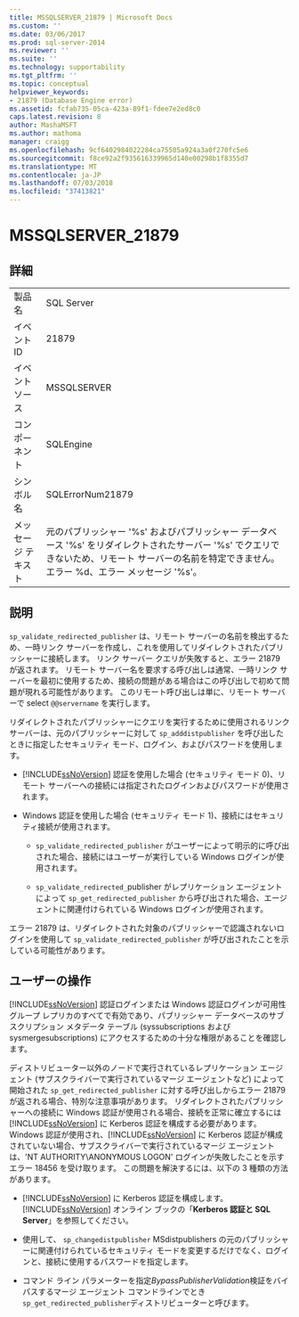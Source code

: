 ```yaml
---
title: MSSQLSERVER_21879 | Microsoft Docs
ms.custom: ''
ms.date: 03/06/2017
ms.prod: sql-server-2014
ms.reviewer: ''
ms.suite: ''
ms.technology: supportability
ms.tgt_pltfrm: ''
ms.topic: conceptual
helpviewer_keywords:
- 21879 (Database Engine error)
ms.assetid: fcfab735-05ca-423a-89f1-fdee7e2ed8c0
caps.latest.revision: 8
author: MashaMSFT
ms.author: mathoma
manager: craigg
ms.openlocfilehash: 9cf6402984022284ca75505a924a3a0f270fc5e6
ms.sourcegitcommit: f8ce92a2f935616339965d140e00298b1f8355d7
ms.translationtype: MT
ms.contentlocale: ja-JP
ms.lasthandoff: 07/03/2018
ms.locfileid: "37413821"
---
```

# <a name="mssqlserver21879"></a>MSSQLSERVER_21879
    
## <a name="details"></a>詳細  
  
|||  
|-|-|  
|製品名|SQL Server|  
|イベント ID|21879|  
|イベント ソース|MSSQLSERVER|  
|コンポーネント|SQLEngine|  
|シンボル名|SQLErrorNum21879|  
|メッセージ テキスト|元のパブリッシャー '%s' およびパブリッシャー データベース '%s' をリダイレクトされたサーバー '%s' でクエリできないため、リモート サーバーの名前を特定できません。エラー %d、エラー メッセージ '%s'。|  
  
## <a name="explanation"></a>説明  
 `sp_validate_redirected_publisher` は、リモート サーバーの名前を検出するため、一時リンク サーバーを作成し、これを使用してリダイレクトされたパブリッシャーに接続します。 リンク サーバー クエリが失敗すると、エラー 21879 が返されます。 リモート サーバー名を要求する呼び出しは通常、一時リンク サーバーを最初に使用するため、接続の問題がある場合はこの呼び出しで初めて問題が現れる可能性があります。 このリモート呼び出しは単に、リモート サーバーで select `@@servername` を実行します。  
  
 リダイレクトされたパブリッシャーにクエリを実行するために使用されるリンク サーバーは、元のパブリッシャーに対して `sp_adddistpublisher` を呼び出したときに指定したセキュリティ モード、ログイン、およびパスワードを使用します。  
  
-   [!INCLUDE[ssNoVersion](../../includes/ssnoversion-md.md)] 認証を使用した場合 (セキュリティ モード 0)、リモート サーバーへの接続には指定されたログインおよびパスワードが使用されます。  
  
-   Windows 認証を使用した場合 (セキュリティ モード 1)、接続にはセキュリティ接続が使用されます。  
  
    -   `sp_validate_redirected_publisher` がユーザーによって明示的に呼び出された場合、接続にはユーザーが実行している Windows ログインが使用されます。  
  
    -   `sp_validate_redirected_`publisher がレプリケーション エージェントによって `sp_get_redirected_publisher` から呼び出された場合、エージェントに関連付けられている Windows ログインが使用されます。  
  
 エラー 21879 は、リダイレクトされた対象のパブリッシャーで認識されないログインを使用して `sp_validate_redirected_publisher` が呼び出されたことを示している可能性があります。  
  
## <a name="user-action"></a>ユーザーの操作  
 [!INCLUDE[ssNoVersion](../../includes/ssnoversion-md.md)] 認証ログインまたは Windows 認証ログインが可用性グループ レプリカのすべてで有効であり、パブリッシャー データベースのサブスクリプション メタデータ テーブル (syssubscriptions および sysmergesubscriptions) にアクセスするための十分な権限があることを確認します。  
  
 ディストリビューター以外のノードで実行されているレプリケーション エージェント (サブスクライバーで実行されているマージ エージェントなど) によって開始された `sp_get_redirected_publisher` に対する呼び出しからエラー 21879 が返される場合、特別な注意事項があります。 リダイレクトされたパブリッシャーへの接続に Windows 認証が使用される場合、接続を正常に確立するには [!INCLUDE[ssNoVersion](../../includes/ssnoversion-md.md)] に Kerberos 認証を構成する必要があります。 Windows 認証が使用され、[!INCLUDE[ssNoVersion](../../includes/ssnoversion-md.md)] に Kerberos 認証が構成されていない場合、サブスクライバーで実行されているマージ エージェントは、'NT AUTHORITY\ANONYMOUS LOGON' ログインが失敗したことを示すエラー 18456 を受け取ります。 この問題を解決するには、以下の 3 種類の方法があります。  
  
-   [!INCLUDE[ssNoVersion](../../includes/ssnoversion-md.md)] に Kerberos 認証を構成します。 [!INCLUDE[ssNoVersion](../../includes/ssnoversion-md.md)] オンライン ブックの「**Kerberos 認証と SQL Server**」を参照してください。  
  
-   使用して、 `sp_changedistpublisher` MSdistpublishers の元のパブリッシャーに関連付けられているセキュリティ モードを変更するだけでなく、ログインと、接続に使用するパスワードを指定します。  
  
-   コマンド ライン パラメーターを指定*BypassPublisherValidation*検証をバイパスするマージ エージェント コマンドラインでとき`sp_get_redirected_publisher`ディストリビューターと呼びます。  
  
  
